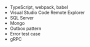 - TypeScript, webpack, babel
- Visual Studio Code Remote Explorer
- SQL Server
- Mongo
- Outbox pattern
- Error test case
- gRPC
